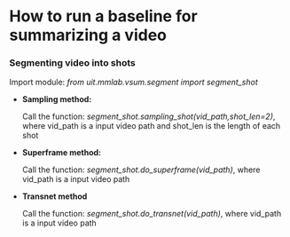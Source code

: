 # How to run a baseline for summarizing a video

### Segmenting video into shots
Import module: *from uit.mmlab.vsum.segment import segment_shot*
* **Sampling method:**

  Call the function: *segment_shot.sampling_shot(vid_path,shot_len=2)*, where vid_path is a input video path and shot_len is the length of each shot
* **Superframe method:**

  Call the function: *segment_shot.do_superframe(vid_path)*, where vid_path is a input video path 
* **Transnet method**

  Call the function: *segment_shot.do_transnet(vid_path)*, where vid_path is a input video path
